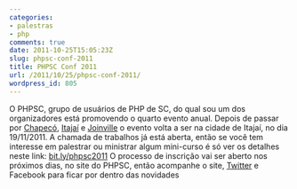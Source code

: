 ```yaml
---
categories:
- palestras
- php
comments: true
date: 2011-10-25T15:05:23Z
slug: phpsc-conf-2011
title: PHPSC Conf 2011
url: /2011/10/25/phpsc-conf-2011/
wordpress_id: 805
---
```


O PHPSC, grupo de usuários de PHP de SC, do qual sou um dos organizadores está promovendo o quarto evento anual. Depois de passar por [Chapecó](/blog/2008/05/30/phpsc-conf/), [Itajaí](/blog/2009/04/17/chamada-de-trabalhos-phpsc-conf-202009-univali-itajai/) e [Joinville](/blog/2010/06/21/phpsc-conf-2010/) o evento volta a ser na cidade de Itajaí, no dia 19/11/2011. 
A chamada de trabalhos já está aberta, então se você tem interesse em palestrar ou ministrar algum mini-curso é só ver os detalhes neste link: [bit.ly/phpsc2011](http://bit.ly/phpsc2011)
O processo de inscrição vai ser aberto nos próximos dias, no site do PHPSC, então acompanhe o site, [Twitter](https://twitter.com/search/phpscconf) e Facebook para ficar por dentro das novidades

